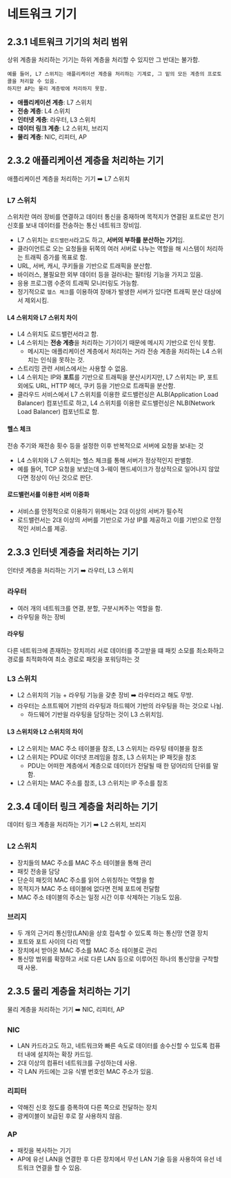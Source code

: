 # 네트워크 기기

## 2.3.1 네트워크 기기의 처리 범위
상위 계층을 처리하는 기기는 하위 계층을 처리할 수 있지만 그 반대는 불가함.
```
예를 들어, L7 스위치는 애플리케이션 계층을 처리하는 기계로, 그 밑의 모든 계층의 프로토콜을 처리할 수 있음.
하지만 AP는 물리 계층밖에 처리하지 못함.
```
- **애플리케이션 계층**: L7 스위치
- **전송 계층**: L4 스위치
- **인터넷 계층**: 라우터, L3 스위치
- **데이터 링크 계층**: L2 스위치, 브리지
- **물리 계층**: NIC, 리피터, AP

## 2.3.2 애플리케이션 계층을 처리하는 기기
애플리케이션 계층을 처리하는 기기 ➡️ L7 스위치

### L7 스위치
스위치란 여러 장비를 연결하고 데이터 통신을 중재하며 목적지가 연결된 포트로만 전기 신호를 보내 데이터를 전송하는 통신 네트워크 장비임.

- L7 스위치는 `로드밸런서`라고도 하고, **서버의 부하를 분산하는 기기**임.
- 클라이언트로 오는 요청들을 뒤쪽의 여러 서버로 나누는 역할을 해 시스템이 처리하는 트래픽 증가를 목표로 함.
- URL, 서버, 캐시, 쿠키들을 기반으로 트래픽을 분산함.
- 바이러스, 불필요한 외부 데이터 등을 걸러내는 필터링 기능을 가지고 있음.
- 응용 프로그램 수준의 트래픽 모니터링도 가능함.
- 정기적으로 `헬스 체크`를 이용하여 장애가 발생한 서버가 있다면 트래픽 분산 대상에서 제외시킴.

#### L4 스위치와 L7 스위치 차이
- L4 스위치도 로드밸런서라고 함.
- L4 스위치는 **전송 계층**을 처리하는 기기이기 때문에 메시지 기반으로 인식 못함.
  - 메시지는 애플리케이션 계층에서 처리하는 거라 전송 계층을 처리하는 L4 스위치는 인식을 못하는 것.
- 스트리밍 관련 서비스에서는 사용할 수 없음.
- L4 스위치는 IP와 **포트**를 기반으로 트래픽을 분산시키지만, L7 스위치는 IP, 포트 외에도 URL, HTTP 헤더, 쿠키 등을 기반으로 트래픽을 분산함.
- 클라우드 서비스에서 L7 스위치를 이용한 로드밸런싱은 ALB(Application Load Balancer) 컴포넌트로 하고, L4 스위치를 이용한 로드밸런싱은 NLB(Network Load Balancer) 컴포넌트로 함.

#### 헬스 체크
전송 주기와 재전송 횟수 등을 설정한 이후 반복적으로 서버에 요청을 보내는 것
- L4 스위치와 L7 스위치는 헬스 체크를 통해 서버가 정상적인지 판별함.
- 예를 들어, TCP 요청을 보냈는데 3-웨이 핸드셰이크가 정상적으로 일어나지 않았다면 정상이 아닌 것으로 판단.

#### 로드밸런서를 이용한 서버 이중화
- 서비스를 안정적으로 이용하기 위해서는 2대 이상의 서버가 필수적
- 로드밸런서는 2대 이상의 서버를 기반으로 가상 IP를 제공하고 이를 기반으로 안정적인 서비스를 제공.

## 2.3.3 인터넷 계층을 처리하는 기기
인터넷 계층을 처리하는 기기 ➡️ 라우터, L3 스위치

### 라우터
- 여러 개의 네트워크를 연결, 분할, 구분시켜주는 역할을 함.
- 라우팅을 하는 장비

#### 라우팅
다른 네트워크에 존재하는 장치끼리 서로 데이터를 주고받을 떄 패킷 소모를 최소화하고 경로를 최적화하여 최소 경로로 패킷을 포워딩하는 것

### L3 스위치
- L2 스위치의 기능 + 라우팅 기능을 갖춘 장비 ➡️ 라우터라고 해도 무방.
- 라우터는 소프트웨어 기반의 라우팅과 하드웨어 기반의 라우팅을 하는 것으로 나뉨.
  - 하드웨어 기반읠 라우팅을 담당하는 것이 L3 스위치임.

#### L3 스위치와 L2 스위치의 차이
- L2 스위치는 MAC 주소 테이블을 참조, L3 스위치는 라우팅 테이블을 참조
- L2 스위치는 PDU로 이더넷 프레임을 참조, L3 스위치는 IP 패킷을 참조
  - PDU는 어떠한 계층에서 계층으로 데이터가 전달될 때 한 덩어리의 단위를 말함.
- L2 스위치는 MAC 주소를 참조, L3 스위치는 IP 주소를 참조

## 2.3.4 데이터 링크 계층을 처리하는 기기
데이터 링크 계층을 처리하는 기기 ➡️ L2 스위치, 브리지

### L2 스위치
- 장치들의 MAC 주소를 MAC 주소 테이블을 통해 관리
- 패킷 전송을 담당
- 단순히 패킷의 MAC 주소를 읽어 스위칭하는 역할을 함
- 목적지가 MAC 주소 테이블에 없다면 전체 포트에 전달함
- MAC 주소 테이블의 주소는 일정 시간 이후 삭제하는 기능도 있음.

### 브리지
- 두 개의 근거리 통신망(LAN)을 상호 접속할 수 있도록 하는 통신망 연결 장치
- 포트와 포트 사이의 다리 역할
- 장치에서 받아온 MAC 주소를 MAC 주소 테이블로 관리
- 통신망 범위를 확장하고 서로 다른 LAN 등으로 이루어진 하나의 통신망을 구착할 때 사용.

## 2.3.5 물리 계층을 처리하는 기기
물리 계층을 처리하는 기기 ➡️ NIC, 리피터, AP

### NIC
- LAN 카드라고도 하고, 네트워크와 빠른 속도로 데이터를 송수신할 수 있도록 컴퓨터 내에 설치하는 확장 카드임.
- 2대 이상의 컴퓨터 네트워크를 구성하는데 사용.
- 각 LAN 카드에는 고유 식별 번호인 MAC 주소가 있음.

### 리피터
- 약해진 신호 정도를 증폭하여 다른 쪽으로 전달하는 장치
- 광케이블이 보급된 후로 잘 사용하지 않음.

### AP
- 패킷을 복사하는 기기
- AP에 유선 LAN을 연결한 후 다른 장치에서 무선 LAN 기술 등을 사용하여 유선 네트워크 연결을 할 수 있음.
